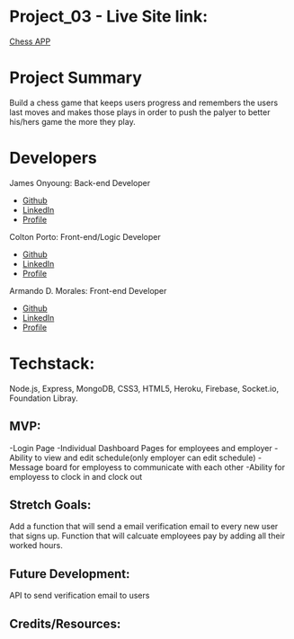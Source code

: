 # Project_03 - Live Site link: 
[Chess APP](https://young-coast-74653.herokuapp.com/)

# Project Summary
Build a chess game that keeps users progress and remembers the users last moves and makes those plays in order to push the palyer to better his/hers game the more they play.

# Developers
James Onyoung: Back-end Developer
- [Github](https://github.com/jonyung1205)
- [LinkedIn]()
- [Profile](https://jonyung1205.github.io/james-portfolio-page/)

Colton Porto: Front-end/Logic Developer  
- [Github](https://github.com/csporto23)
- [LinkedIn](https://www.linkedin.com/in/colton-porto-b4270a17b/)
- [Profile](https://csporto23.github.io/Bootstrap-Portfolio/)

Armando D. Morales: Front-end Developer 
- [Github](https://github.com/amorales944)
- [LinkedIn](https://www.linkedin.com/in/armandodmorales/)
- [Profile](https://amorales944.github.io/portfolioNew.io/)

# Techstack:
Node.js, Express, MongoDB, CSS3, HTML5,
Heroku, Firebase, Socket.io, Foundation Libray.

## MVP:
-Login Page
-Individual Dashboard Pages for employees and employer
-Ability to view and edit schedule(only employer can edit schedule)
-Message board for employess to communicate with each other
-Ability for employess to clock in and clock out

## Stretch Goals:
Add a function that will send a email verification email to every  new user that signs up.
Function that will calcuate employees pay by adding all their worked hours. 

## Future Development:
API to send verification email to users

## Credits/Resources:
